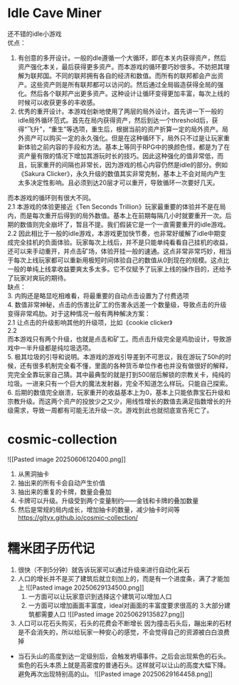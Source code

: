 
# Idle Cave Miner
还不错的idle小游戏  
优点：  
1. 有创意的多开设计。一般的dle遵循一个大循环，即在本关内获得资产，然后资产强化本关，最后获得更多资产。而本游戏的循环要巧妙很多。不妨把其理解为联邦国。不同的联邦拥有各自的经济和数值。而所有的联邦都会产出资产。这些资产则是所有联邦都可以访问的。然后通过全局锻造获得全局的强化。然后各个联邦产出更多资产。这种设计让循环变得更加丰富，每次上线的时候可以收获更多的丰收感。  
2. 优秀的重开设计。本游戏创新地使用了两层的局外设计。首先讲一下一般的idle局外循环范式。首先在局内获得资产，然后到达一个threshold后，获得“飞升”，“重生”等选项，重生后，根据当前的资产折算一定的局外资产。局外资产可以购买一定的永久强化。但是在这种循环下，局外只不过是让玩家重新体验之前内容的手段和方法。基本上等同于RPG中的换颜色怪，都是为了在资产量有限的情况下增加其游玩时长的技巧。因此这种强化的值非常低，而且，玩家重开的间隔也非常长，因为游戏的核心内容仍然是idle的部分。例如《Sakura Clicker》，永久升级的数值其实非常克制，基本上不会对局内产生太多决定性影响。且必须到达20层才可以重开，导致循环一次要好几天。  
  
而本游戏的循环则有很大不同。  
2.1 本游戏的体验更接近《Ten Seconds Trillion》玩家最重要的体验并不是在局内，而是每次重开后得到的局外数值。基本上在前期每隔几小时就要重开一次。后期的数值则完全崩坏了，暂且不提。我们假装它是一个一直需要重开的idle游戏。  
2.2 因此相比于一般的idle游戏，本游戏更加快节奏，也非常好缓解了idle中期变成完全挂机的负面体验。玩家每次上线后，并不是只能单纯看看自己挂机的收益，还可以来手动重开，并点击矿场，体验开挂一般的速通。这点非常非常巧妙，相当于每次上线玩家都可以重新用极短时间体验自己的数值从0到现在的规模。这点比一般的单纯上线拿收益要爽太多太多。它不仅赋予了玩家上线的操作目的，还给予了玩家对爽玩的期待。  
缺点：  
3. 内购还是略显吃相难看，将最重要的自动点击设置为了付费选项  
4. 数值非常神秘，点击的伤害比矿工的伤害永远差一个数量级，导致点击的升级变得非常鸡肋。对于这种情况一般有两种解决方案：  
2.1 让点击的升级影响其他的升级项，比如《cookie clicker》  
2.2  
而本游戏只有两个升级，也就是点击和矿工。而点击升级完全是鸡肋设计，导致游戏中一半升级都是纯垃圾选项。  
5. 极其垃圾的引导和说明。本游戏的游戏引导差到不可思议，我在游玩了50h的时候，还有很多机制完全看不懂，里面的各种货币单位作者也并没有做很好的解释，完完全全靠玩家自己猜。其中最典型的就是打到500层后解锁的宗教关卡，纯纯的垃圾。一进来只有一个巨大的魔法发射器，完全不知道怎么样玩。只能自己探索。  
6. 后期的数值完全崩溃，玩家重开的收益基本上为0，基本上只能依靠宝石升级和宗教升级。而这两个资产的投放少之又少，用线性增长的数值去满足指数增长的升级需求，导致一周都有可能无法升级一次。游戏到此也就彻底宣告死亡了。






# cosmic-collection

![[Pasted image 20250606120400.png]]


1. 从黑洞抽卡
2. 抽出来的所有卡会自动产生价值
3. 抽出来的重复的卡牌，数量会叠加
4. 卡牌可以升级。升级受到两个变量制约——金钱和卡牌的叠加数量
5. 然后是常规的局内成长，增加抽卡的数量，减少抽卡时间等
https://gltyx.github.io/cosmic-collection/




# 糯米团子历代记

1. 很快（不到5分钟）就告诉玩家可以通过升级来进行自动化采石
2. 人口的增长并不是买了建筑后就立刻加上的，而是有一个进度条，满了才能加上
![[Pasted image 20250629134500.png]]
	1. 一方面可以让玩家意识到选择这个建筑可以增加人口
	2. 一方面可以增加画面丰富度，ideal对画面的丰富度要求很高的
3.大部分建筑都需要人口
![[Pasted image 20250629135827.png]]
3. 人口可以花石头购买，石头的花费会不断增长
因为撞击石头后，蹦出来的石材是不会消失的，所以给玩家一种安心的感觉，不会觉得自己的资源被白白浪费掉


- 当石头山的高度到达一定级别后，会触发坍塌事件。之后会出现紫色的石头。紫色的石头本质上就是高密度的普通石头。这样就可以让山的高度大幅下降。避免再次出现特别高的山。
![[Pasted image 20250629164458.png]]